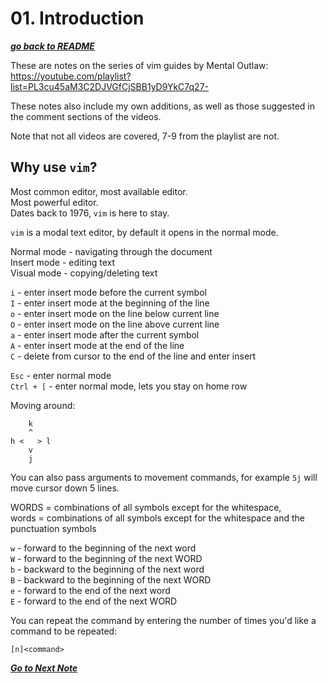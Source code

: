 # 01. Introduction

[***go back to README***](README.md)

These are notes on the series of vim guides by Mental Outlaw:  
https://youtube.com/playlist?list=PL3cu45aM3C2DJVGfCjSBB1yD9YkC7q27-

These notes also include my own additions, as well as those suggested in the
comment sections of the videos.

Note that not all videos are covered, 7-9 from the playlist are not.

## Why use `vim`?

Most common editor, most available editor.  
Most powerful editor.  
Dates back to 1976, `vim` is here to stay.  

`vim` is a modal text editor, by default it opens in the normal mode.

Normal mode - navigating through the document  
Insert mode - editing text  
Visual mode - copying/deleting text

`i` - enter insert mode before the current symbol  
`I` - enter insert mode at the beginning of the line  
`o` - enter insert mode on the line below current line  
`O` - enter insert mode on the line above current line  
`a` - enter insert mode after the current symbol  
`A` - enter insert mode at the end of the line  
`C` - delete from cursor to the end of the line and enter insert  

`Esc` - enter normal mode  
`Ctrl + [` - enter normal mode, lets you stay on home row  

Moving around:

```
    k
    ^
h <   > l
    v
    j
```

You can also pass arguments to movement commands, for example `5j` will move
cursor down 5 lines.

WORDS = combinations of all symbols except for the whitespace,  
words = combinations of all symbols except for the whitespace and the
punctuation symbols

`w` - forward to the beginning of the next word  
`W` - forward to the beginning of the next WORD  
`b` - backward to the beginning of the next word  
`B` - backward to the beginning of the next WORD  
`e` - forward to the end of the next word  
`E` - forward to the end of the next WORD  

You can repeat the command by entering the number of times you'd like a command
to be repeated:

```
[n]<command>
```

[***Go to Next Note***](02-searching.md)

